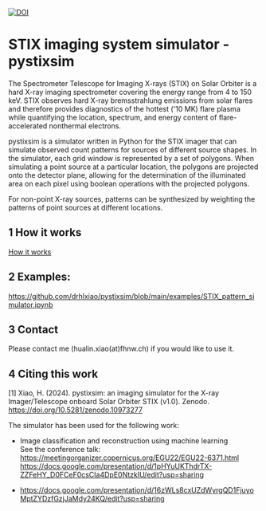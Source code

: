[![DOI](https://zenodo.org/badge/DOI/10.5281/zenodo.10973277.svg)](https://doi.org/10.5281/zenodo.10973277)
# STIX imaging system simulator - pystixsim

The Spectrometer Telescope for Imaging X-rays (STIX) on Solar Orbiter is a hard X-ray imaging spectrometer covering the energy range from 4 to 150 keV. STIX observes hard X-ray bremsstrahlung emissions from solar flares and therefore provides diagnostics of the hottest ('10 MK) flare plasma while quantifying the location, spectrum, and energy content of flare-accelerated nonthermal electrons.

pystixsim is a simulator written in Python for the STIX imager that can simulate observed count patterns  for sources of different source shapes. 
In the simulator, each grid window is represented by a set of polygons. 
When simulating a point source at a particular location, the polygons are projected onto the detector plane, 
allowing for the determination of the illuminated area on each pixel using boolean operations with the projected polygons.

For non-point X-ray sources, patterns can be synthesized  by weighting the  patterns of  point sources at different locations. 
## 1 How it works
<a href="https://docs.google.com/presentation/d/12wVX86CBa87V-FSFBKRonBJIQk50MO23WgO1X3Y6ZDI/edit?usp=sharing">How it works </a>

## 2 Examples:

https://github.com/drhlxiao/pystixsim/blob/main/examples/STIX_pattern_simulator.ipynb
## 3 Contact
Please contact me (hualin.xiao(at)fhnw.ch) if you would like to use it. 

## 4 Citing this work

[1] Xiao, H. (2024). pystixsim: an imaging simulator for the X-ray Imager/Telescope onboard Solar Orbiter STIX (v1.0). Zenodo. https://doi.org/10.5281/zenodo.10973277


The simulator has been used for the following work:
* Image classification and reconstruction using machine learning <br>
  See the conference talk:  https://meetingorganizer.copernicus.org/EGU22/EGU22-6371.html <br>
  https://docs.google.com/presentation/d/1pHYuUKThdrTX-ZZFeHY_D0FCeF0csCIa4DpE0NtzkIU/edit?usp=sharing

* https://docs.google.com/presentation/d/16zWLs8cxUZdWyrgQD1FjuyoMptZYDzfGzjJaMdy24KQ/edit?usp=sharing
  
